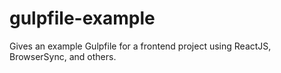 # gulpfile-example
Gives an example Gulpfile for a frontend project using ReactJS, BrowserSync, and others.
